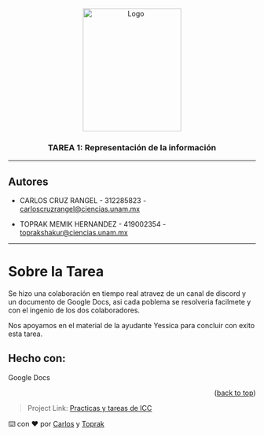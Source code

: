 <!-- PLANTILLA HECHA POR JAVATAR-->


<a name="readme-top"></a>


<!-- PROJECT LOGO -->
<br />
<div align="center">
  <a href="https://github.com/CarlosCruzRangel/Introduccion-a-ciencias-de-la-computacion">
    <img src="https://user-images.githubusercontent.com/79823316/220525076-34f1e2c8-7f4f-4091-9b28-d1ff16c9ea93.png" alt="Logo" width="200" height="250">
  </a>

  <h3 align="center">TAREA 1: Representación de la información</h3>

  
  </p>
</div>

________________________________

## Autores

* CARLOS CRUZ RANGEL - 312285823 - carloscruzrangel@ciencias.unam.mx

* TOPRAK MEMIK HERNANDEZ - 419002354 - toprakshakur@ciencias.unam.mx 

___________________

# Sobre la Tarea
Se hizo una colaboración en tiempo real atravez de un canal de discord y un documento de Google Docs, asi cada poblema se resolveria facilmete y con el ingenio de los dos colaboradores.

Nos apoyamos en el material de la ayudante Yessica para concluir con exito esta tarea.
    
## Hecho con:

Google Docs


<p align="right">(<a href="#readme-top">back to top</a>)</p>



> Project Link: [Practicas y tareas de ICC](https://github.com/CarlosCruzRangel/Introduccion-a-ciencias-de-la-computacion)


 ⌨️ con ❤️ por [Carlos](https://github.com/CarlosCruzRangel) y [Toprak](https://github.com/ToprakShakur)